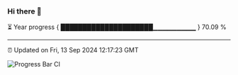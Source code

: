 ### Hi there 👋

⏳ Year progress { █████████████████████▁▁▁▁▁▁▁▁▁ } 70.09 %

---

⏰ Updated on Fri, 13 Sep 2024 12:17:23 GMT

![Progress Bar CI](https://github.com/Shyam-Makwana/GitHub-Actions-Demo/workflows/Progress%20Bar%20CI/badge.svg)
